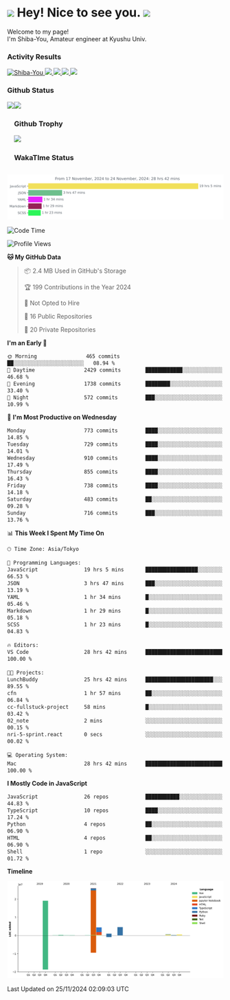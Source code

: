 <h1>
  <img src="https://emojis.slackmojis.com/emojis/images/1531849430/4246/blob-sunglasses.gif?1531849430" width="30"/> 
  Hey! Nice to see you.
  <img src="https://emojis.slackmojis.com/emojis/images/1531849430/4246/blob-sunglasses.gif?1531849430" width="30"/> 
</h1>
<p>
  Welcome to my page! <br />
  I'm Shiba-You, Amateur engineer at Kyushu Univ.
</p>


<h3>
  Activity Results
</h3>
<p align="left"> 
  <!--   GitHub  -->
  <a href="https://github.com/Shiba-You/Shiba-You/">
    <img src="https://komarev.com/ghpvc/?username=Shiba-You" alt="Shiba-You" />
  </a>
  <a href="https://github.com/Shiba-You">
    <img height="20" src="https://img.shields.io/github/followers/Shiba-You?label=follow&logo=github&style=flat" />
  </a>
  
  <!-- Qiita -->
  <a href="http://qiita.com/Shiba-You">
    <img height="20" src="https://qiita-badge.apiapi.app/s/Shiba-You/posts.svg" />
  </a>
  <a href="http://qiita.com/Shiba-You">
    <img height="20" src="https://qiita-badge.apiapi.app/s/Shiba-You/contributions.svg" />
  </a>
  <a href="http://qiita.com/Shiba-You">
    <img height="20" src="https://qiita-badge.apiapi.app/s/Shiba-You/followers.svg" />
  </a>
</p>


<h3>
  Github Status
</h3>
<div>
  <img height="170" align="left" src="https://github-readme-stats.vercel.app/api?username=Shiba-You&theme=tokyonight" />
  <img height="170" src="https://github-readme-stats.vercel.app/api/top-langs/?username=Shiba-You&theme=tokyonight&layout=compact" />
</div>

<h3>
  Github Trophy
</h3>
<div>
  <img width="800" src="https://github-profile-trophy.vercel.app/?username=Shiba-You&theme=tokyonight" />
</div>


<h3>
  WakaTIme Status
</h3>
<img src="https://github.com/Shiba-You/Shiba-You/blob/main/images/stat.svg" alt="Shiba-You WakaTime Activity"/>

<!--START_SECTION:waka-->
![Code Time](http://img.shields.io/badge/Code%20Time-1%2C005%20hrs%2014%20mins-blue)

![Profile Views](http://img.shields.io/badge/Profile%20Views-0-blue)

**🐱 My GitHub Data** 

> 📦 2.4 MB Used in GitHub's Storage 
 > 
> 🏆 199 Contributions in the Year 2024
 > 
> 🚫 Not Opted to Hire
 > 
> 📜 16 Public Repositories 
 > 
> 🔑 20 Private Repositories 
 > 
**I'm an Early 🐤** 

```text
🌞 Morning                465 commits         ██░░░░░░░░░░░░░░░░░░░░░░░   08.94 % 
🌆 Daytime                2429 commits        ████████████░░░░░░░░░░░░░   46.68 % 
🌃 Evening                1738 commits        ████████░░░░░░░░░░░░░░░░░   33.40 % 
🌙 Night                  572 commits         ███░░░░░░░░░░░░░░░░░░░░░░   10.99 % 
```
📅 **I'm Most Productive on Wednesday** 

```text
Monday                   773 commits         ████░░░░░░░░░░░░░░░░░░░░░   14.85 % 
Tuesday                  729 commits         ████░░░░░░░░░░░░░░░░░░░░░   14.01 % 
Wednesday                910 commits         ████░░░░░░░░░░░░░░░░░░░░░   17.49 % 
Thursday                 855 commits         ████░░░░░░░░░░░░░░░░░░░░░   16.43 % 
Friday                   738 commits         ████░░░░░░░░░░░░░░░░░░░░░   14.18 % 
Saturday                 483 commits         ██░░░░░░░░░░░░░░░░░░░░░░░   09.28 % 
Sunday                   716 commits         ███░░░░░░░░░░░░░░░░░░░░░░   13.76 % 
```


📊 **This Week I Spent My Time On** 

```text
🕑︎ Time Zone: Asia/Tokyo

💬 Programming Languages: 
JavaScript               19 hrs 5 mins       █████████████████░░░░░░░░   66.53 % 
JSON                     3 hrs 47 mins       ███░░░░░░░░░░░░░░░░░░░░░░   13.19 % 
YAML                     1 hr 34 mins        █░░░░░░░░░░░░░░░░░░░░░░░░   05.46 % 
Markdown                 1 hr 29 mins        █░░░░░░░░░░░░░░░░░░░░░░░░   05.18 % 
SCSS                     1 hr 23 mins        █░░░░░░░░░░░░░░░░░░░░░░░░   04.83 % 

🔥 Editors: 
VS Code                  28 hrs 42 mins      █████████████████████████   100.00 % 

🐱‍💻 Projects: 
LunchBuddy               25 hrs 42 mins      ██████████████████████░░░   89.55 % 
cfn                      1 hr 57 mins        ██░░░░░░░░░░░░░░░░░░░░░░░   06.84 % 
cc-fullstuck-project     58 mins             █░░░░░░░░░░░░░░░░░░░░░░░░   03.42 % 
02_note                  2 mins              ░░░░░░░░░░░░░░░░░░░░░░░░░   00.15 % 
nri-5-sprint.react       0 secs              ░░░░░░░░░░░░░░░░░░░░░░░░░   00.02 % 

💻 Operating System: 
Mac                      28 hrs 42 mins      █████████████████████████   100.00 % 
```

**I Mostly Code in JavaScript** 

```text
JavaScript               26 repos            ███████████░░░░░░░░░░░░░░   44.83 % 
TypeScript               10 repos            ████░░░░░░░░░░░░░░░░░░░░░   17.24 % 
Python                   4 repos             ██░░░░░░░░░░░░░░░░░░░░░░░   06.90 % 
HTML                     4 repos             ██░░░░░░░░░░░░░░░░░░░░░░░   06.90 % 
Shell                    1 repo              ░░░░░░░░░░░░░░░░░░░░░░░░░   01.72 % 
```



**Timeline**

![Lines of Code chart](https://raw.githubusercontent.com/Shiba-You/Shiba-You/main/assets/bar_graph.png)


 Last Updated on 25/11/2024 02:09:03 UTC
<!--END_SECTION:waka-->
